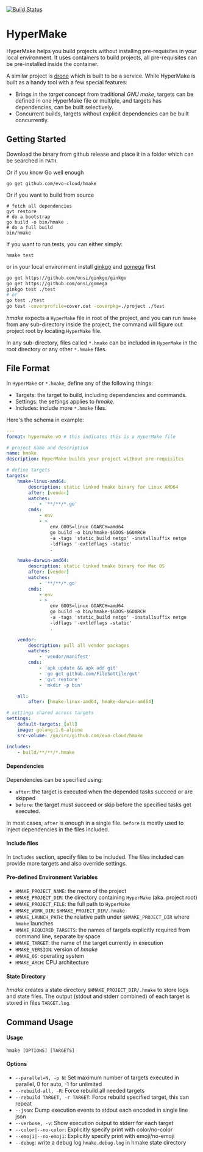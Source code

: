 [![Build Status](https://drone.io/github.com/evo-cloud/hmake/status.png)](https://drone.io/github.com/evo-cloud/hmake/latest)

# HyperMake

HyperMake helps you build projects without installing pre-requisites in your
local environment.
It uses containers to build projects, all pre-requisites can be pre-installed
inside the container.

A similar project is [drone](http://readme.drone.io) which is built to be a service.
While HyperMake is built as a handy tool with a few special features:

- Brings in the _target_ concept from traditional _GNU make_,
  targets can be defined in one HyperMake file or multiple,
  and targets has dependencies, can be built selectively.
- Concurrent builds, targets without explicit dependencies can be built concurrently.

## Getting Started

Download the binary from github release and place it in a folder which can be
searched in `PATH`.

Or if you know Go well enough

```
go get github.com/evo-cloud/hmake
```

Or if you want to build from source

```
# fetch all dependencies
gvt restore
# do a bootstrap
go build -o bin/hmake .
# do a full build
bin/hmake
```

If you want to run tests, you can either simply:

```
hmake test
```

or in your local environment install
[ginkgo](https://github.com/onsi/ginkgo) and
[gomega](https://github.com/onsi/gomega) first

```bash
go get https://github.com/onsi/ginkgo/ginkgo
go get https://github.com/onsi/gomega
ginkgo test ./test
# or
go test ./test
go test -coverprofile=cover.out -coverpkg=./project ./test
```

_hmake_ expects a `HyperMake` file in root of the project,
and you can run `hmake` from any sub-directory inside the project,
the command will figure out project root by locating `HyperMake` file.

In any sub-directory, files called `*.hmake` can be included in `HyperMake` in
the root directory or any other `*.hmake` files.

## File Format

In `HyperMake` or `*.hmake`, define any of the following things:

- Targets: the target to build, including dependencies and commands.
- Settings: the settings applies to _hmake_.
- Includes: include more `*.hmake` files.

Here's the schema in example:

```yaml
---
format: hypermake.v0 # this indicates this is a HyperMake file

# project name and description
name: hmake
description: HyperMake builds your project without pre-requisites

# define targets
targets:
    hmake-linux-amd64:
        description: static linked hmake binary for Linux AMD64
        after: [vendor]
        watches:
            - '**/**/*.go'
        cmds:
            - env
            - >
                env GOOS=linux GOARCH=amd64
                go build -o bin/hmake-$GOOS-$GOARCH
                -a -tags 'static_build netgo' -installsuffix netgo
                -ldflags '-extldflags -static'
                .

    hmake-darwin-amd64:
        description: static linked hmake binary for Mac OS
        after: [vendor]
        watches:
            - '**/**/*.go'
        cmds:
            - env
            - >
                env GOOS=linux GOARCH=amd64
                go build -o bin/hmake-$GOOS-$GOARCH
                -a -tags 'static_build netgo' -installsuffix netgo
                -ldflags '-extldflags -static'
                .

    vendor:
        description: pull all vendor packages
        watches:
            - 'vendor/manifest'
        cmds:
            - 'apk update && apk add git'
            - 'go get github.com/FiloSottile/gvt'
            - 'gvt restore'
            - 'mkdir -p bin'

    all:
        after: [hmake-linux-amd64, hmake-darwin-amd64]

# settings shared across targets
settings:
    default-targets: [all]
    image: golang:1.6-alpine
    src-volume: /go/src/github.com/evo-cloud/hmake

includes:
    - build/**/**/*.hmake
```

#### Dependencies

Dependencies can be specified using:

- `after`: the target is executed when the depended tasks succeed or are skipped
- `before`: the target must succeed or skip before the specified tasks get executed.

In most cases, `after` is enough in a single file.
`before` is mostly used to inject dependencies in the files included.

#### Include files

In `includes` section, specify files to be included.
The files included can provide more targets and also override settings.

#### Pre-defined Environment Variables

- `HMAKE_PROJECT_NAME`: the name of the project
- `HMAKE_PROJECT_DIR`: the directory containing `HyperMake` (aka. project root)
- `HMAKE_PROJECT_FILE`: the full path to `HyperMake`
- `HMAKE_WORK_DIR`: `$HMAKE_PROJECT_DIR/.hmake`
- `HMAKE_LAUNCH_PATH`: the relative path under `$HMAKE_PROJECT_DIR` where `hmake` launches
- `HMAKE_REQUIRED_TARGETS`: the names of targets explicitly required from command line, separate by space
- `HMAKE_TARGET`: the name of the target currently in execution
- `HMAKE_VERSION`: version of _hmake_
- `HMAKE_OS`: operating system
- `HMAKE_ARCH`: CPU architecture

#### State Directory

_hmake_ creates a state directory `$HMAKE_PROJECT_DIR/.hmake` to store logs and state files.
The output (stdout and stderr combined) of each target is stored in files `TARGET.log`.

## Command Usage

#### Usage

```
hmake [OPTIONS] [TARGETS]
```

#### Options

- `--parallel=N, -p N`: Set maximum number of targets executed in parallel, 0 for auto, -1 for unlimited
- `--rebuild-all, -R`: Force rebuild all needed targets
- `--rebuild TARGET, -r TARGET`: Force rebuild specified target, this can repeat
- `--json`: Dump execution events to stdout each encoded in single line json
- `--verbose, -v`: Show execution output to stderr for each target
- `--color|--no-color`: Explicitly specify print with color/no-color
- `--emoji|--no-emoji`: Explicitly specify print with emoji/no-emoji
- `--debug`: write a debug log `hmake.debug.log` in hmake state directory
